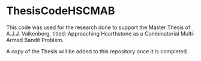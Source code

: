 # ThesisCodeHSCMAB
This code was used for the research done to support the Master Thesis of A.J.J. Valkenberg, titled: Approaching Hearthstone as a Combinatorial Multi-Armed Bandit Problem.

A copy of the Thesis will be added to this repository once it is completed.

